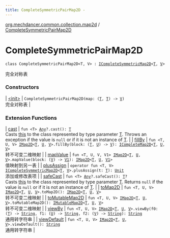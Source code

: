 ```yaml
---
title: CompleteSymmetricPairMap2D - 
---
```


[org.mechdancer.common.collection.map2d](../index.html) / [CompleteSymmetricPairMap2D](./index.html)

# CompleteSymmetricPairMap2D

`class CompleteSymmetricPairMap2D<T, V> : `[`ICompleteSymmetricMap2D`](../-i-complete-symmetric-map2-d/index.html)`<`[`T`](index.html#T)`, `[`V`](index.html#V)`>`

完全对称表

### Constructors

| [&lt;init&gt;](-init-.html) | `CompleteSymmetricPairMap2D(map: (`[`T`](index.html#T)`, `[`T`](index.html#T)`) -> `[`V`](index.html#V)`)`<br>完全对称表 |

### Extension Functions

| [cast](../../org.mechdancer.common.extension/kotlin.-any/cast.html) | `fun <T> `[`Any`](https://kotlinlang.org/api/latest/jvm/stdlib/kotlin/-any/index.html)`?.cast(): `[`T`](../../org.mechdancer.common.extension/kotlin.-any/cast.html#T)<br>Casts [this](../../org.mechdancer.common.extension/kotlin.-any/cast/-this-.html) to the class represented by type parameter [T](../../org.mechdancer.common.extension/kotlin.-any/cast.html#T). Throws an exception if the value is `null` or if it is not an instance of [T](../../org.mechdancer.common.extension/kotlin.-any/cast.html#T). |
| [fillBy](../fill-by.html) | `fun <T, U, V> `[`IMap2D`](../-i-map2-d/index.html)`<`[`T`](../fill-by.html#T)`, `[`U`](../fill-by.html#U)`, `[`V`](../fill-by.html#V)`>.fillBy(block: (`[`T`](../fill-by.html#T)`, `[`U`](../fill-by.html#U)`) -> `[`V`](../fill-by.html#V)`): `[`ICompleteMap2D`](../-i-complete-map2-d/index.html)`<`[`T`](../fill-by.html#T)`, `[`U`](../fill-by.html#U)`, `[`V`](../fill-by.html#V)`>`<br>转不可变二维映射 |
| [mapValue](../map-value.html) | `fun <T, U, V, V1> `[`IMap2D`](../-i-map2-d/index.html)`<`[`T`](../map-value.html#T)`, `[`U`](../map-value.html#U)`, `[`V`](../map-value.html#V)`>.mapValue(block: (`[`V`](../map-value.html#V)`) -> `[`V1`](../map-value.html#V1)`): `[`IMap2D`](../-i-map2-d/index.html)`<`[`T`](../map-value.html#T)`, `[`U`](../map-value.html#U)`, `[`V1`](../map-value.html#V1)`>`<br>值映射到另一表 |
| [plusAssign](../plus-assign.html) | `operator fun <T, V> `[`ICompleteSymmetricMap2D`](../-i-complete-symmetric-map2-d/index.html)`<`[`T`](../plus-assign.html#T)`, `[`V`](../plus-assign.html#V)`>.plusAssign(t: `[`T`](../plus-assign.html#T)`): `[`Unit`](https://kotlinlang.org/api/latest/jvm/stdlib/kotlin/-unit/index.html)<br>添加或修改表项 |
| [safeCast](../../org.mechdancer.common.extension/kotlin.-any/safe-cast.html) | `fun <T> `[`Any`](https://kotlinlang.org/api/latest/jvm/stdlib/kotlin/-any/index.html)`?.safeCast(): `[`T`](../../org.mechdancer.common.extension/kotlin.-any/safe-cast.html#T)`?`<br>Casts [this](../../org.mechdancer.common.extension/kotlin.-any/safe-cast/-this-.html) to the class represented by type parameter [T](../../org.mechdancer.common.extension/kotlin.-any/safe-cast.html#T). Returns `null` if the value is `null` or if it is not an instance of [T](../../org.mechdancer.common.extension/kotlin.-any/safe-cast.html#T). |
| [toMap2D](../to-map2-d.html) | `fun <T, U, V> `[`IMap2D`](../-i-map2-d/index.html)`<`[`T`](../to-map2-d.html#T)`, `[`U`](../to-map2-d.html#U)`, `[`V`](../to-map2-d.html#V)`>.toMap2D(): `[`IMap2D`](../-i-map2-d/index.html)`<`[`T`](../to-map2-d.html#T)`, `[`U`](../to-map2-d.html#U)`, `[`V`](../to-map2-d.html#V)`>`<br>转不可变二维映射 |
| [toMutableMap2D](../to-mutable-map2-d.html) | `fun <T, U, V> `[`IMap2D`](../-i-map2-d/index.html)`<`[`T`](../to-mutable-map2-d.html#T)`, `[`U`](../to-mutable-map2-d.html#U)`, `[`V`](../to-mutable-map2-d.html#V)`>.toMutableMap2D(): `[`IMutableMap2D`](../-i-mutable-map2-d/index.html)`<`[`T`](../to-mutable-map2-d.html#T)`, `[`U`](../to-mutable-map2-d.html#U)`, `[`V`](../to-mutable-map2-d.html#V)`>`<br>转不可变二维映射 |
| [viewBy](../view-by.html) | `fun <T, U, V> `[`IMap2D`](../-i-map2-d/index.html)`<`[`T`](../view-by.html#T)`, `[`U`](../view-by.html#U)`, `[`V`](../view-by.html#V)`>.viewBy(f0: (`[`T`](../view-by.html#T)`) -> `[`String`](https://kotlinlang.org/api/latest/jvm/stdlib/kotlin/-string/index.html)`, f1: (`[`U`](../view-by.html#U)`) -> `[`String`](https://kotlinlang.org/api/latest/jvm/stdlib/kotlin/-string/index.html)`, f2: (`[`V`](../view-by.html#V)`) -> `[`String`](https://kotlinlang.org/api/latest/jvm/stdlib/kotlin/-string/index.html)`): `[`String`](https://kotlinlang.org/api/latest/jvm/stdlib/kotlin/-string/index.html)<br>通用转字符串 |
| [viewDefault](../view-default.html) | `fun <T, U, V> `[`IMap2D`](../-i-map2-d/index.html)`<`[`T`](../view-default.html#T)`, `[`U`](../view-default.html#U)`, `[`V`](../view-default.html#V)`>.viewDefault(): `[`String`](https://kotlinlang.org/api/latest/jvm/stdlib/kotlin/-string/index.html)<br>通用转字符串 |

